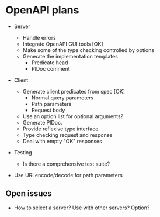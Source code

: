 # OpenAPI plans

  - Server
    - Handle errors
    - Integrate OpenAPI GUI tools				[OK]
    - Make some of the type checking controlled by options
    - Generate the implementation templates
      - Predicate head
      - PlDoc comment

  - Client
    - Generate client predicates from spec			[OK]
      - Normal query parameters
      - Path parameters
      - Request body
    - Use an option list for optional arguments?
    - Generate PlDoc.
    - Provide reflexive type interface.
    - Type checking request and response
    - Deal with empty "OK" responses

  - Testing
    - Is there a comprehensive test suite?

  - Use URI encode/decode for path parameters

## Open issues

  - How to select a server?  Use with other servers?  Option?
